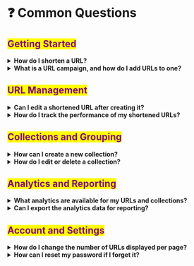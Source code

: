 # ❓ Common Questions

## <mark style="color:purple;">Getting Started</mark>

<details>

<summary><strong>How do I shorten a URL?</strong></summary>

To shorten a URL, follow these simple steps:

* Log in to your Blinks.to account.
* Navigate to the Dashboard. 'Shorten URL' section.
* Enter the URL you wish to shorten in the designated field.
* Click 'Shorten', and your new compact URL is ready to use!

[how-to-shorten-a-url.md](../shortening-urls/how-to-shorten-a-url.md "mention")

</details>

<details>

<summary><strong>What is a URL campaign, and how do I add URLs to one?</strong></summary>

A URL collection is a way to group related URLs for tracking and analysis. To add a URL to a campaign:

* Shorten your URL or go to an existing shortened URL.
* Click on the 'Edit' button or select the URL and choose 'Add to Collection' from the bulk action options.
* Select an existing collection or create a new one.
* Save your changes, and the URL will be part of the selected collection.

[bulk-edit-urls.md](../links-and-campaigns/bulk-edit-urls.md "mention")

</details>

## <mark style="color:purple;">URL Management</mark>

<details>

<summary><strong>Can I edit a shortened URL after creating it?</strong></summary>

Yes, you can edit the destination of a shortened URL as long as the shortened link has not received any clicks. To edit, go to the URL's component, click the 'Edit' button, make your changes, and save.

[customize-a-shortened-url.md](../shortening-urls/customize-a-shortened-url.md "mention")

</details>

<details>

<summary><strong>How do I track the performance of my shortened URLs?</strong></summary>

Tracking is done through the URL analytics feature. Click on the 'Analytics' icon next to the URL you wish to track to view detailed statistics including clicks, geographic data, referring platforms, and more.

[analytics-overview.md](../click-analytics/analytics-overview.md "mention")

</details>

## <mark style="color:purple;">Collections and Grouping</mark>

<details>

<summary><strong>How can I create a new collection?</strong></summary>

To create a new collection, navigate to the 'Collections' section and click on 'Add Collection'. Enter the collection name and choose a color label. After filling in the details, click 'Create Collection'.

[create-edit-collection.md](../links-and-campaigns/create-edit-collection.md "mention")

</details>

<details>

<summary><strong>How do I edit or delete a collection?</strong></summary>

Find the collection you want to edit in the 'Collections' section. Click on the 'Edit' icon to rename or change the color. To delete, click the 'Delete' icon. Confirm your action in the popup modal.

</details>

## <mark style="color:purple;">Analytics and Reporting</mark>



<details>

<summary><strong>What analytics are available for my URLs and collections?</strong></summary>

Blinks.to provides a range of analytics, including:

1. Url level analytics
2. Collection level analytics
3. Aggreate analytics

* Total clicks and click trends over time - Aggreate and url specific
* Geographic distribution of clicks by country and city.
* Platform analysis, such as operating systems and browsers used.
* Referral sources, including social media platforms.
* Collection-specific aggregate stats.

[analytics-overview.md](../click-analytics/analytics-overview.md "mention")

</details>

<details>

<summary><strong>Can I export the analytics data for reporting?</strong></summary>

Yes, you can export analytics data from the analytics dashboard. Select the timeframe and data points you're interested in and use the 'Export as PNG' option for graphs or 'Export Data' for a CSV file.

</details>

## <mark style="color:purple;">Account and Settings</mark>

<details>

<summary><strong>How do I change the number of URLs displayed per page?</strong></summary>

Go to your user profile settings, where you'll find the option to set the preferred number of URLs per page. You can customise this setting to suit your convenience.

</details>

<details>

<summary><strong>How can I reset my password if I forget it?</strong></summary>

If you've forgotten your password, click on the 'Forgot Password' link on the login page. Enter your email address, and you'll receive instructions to reset your password.

</details>
